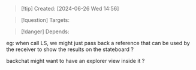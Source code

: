 
>[!tip] Created: [2024-06-26 Wed 14:56]

>[!question] Targets: 

>[!danger] Depends: 

eg: when call LS, we might just pass back a reference that can be used by the receiver to show the results on the stateboard ?

backchat might want to have an explorer view inside it ?